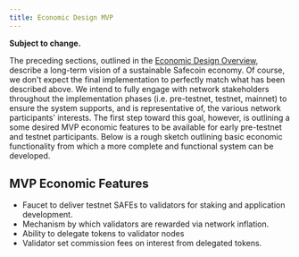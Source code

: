 ```yaml
---
title: Economic Design MVP
---
```


**Subject to change.**

The preceding sections, outlined in the
[Economic Design Overview](ed_overview.md),
describe a long-term vision of a sustainable Safecoin economy.
Of course, we don't expect the final implementation to perfectly match what has
been described above. We intend to fully engage with network stakeholders
throughout the implementation phases \(i.e. pre-testnet, testnet, mainnet\)
to ensure the system supports, and is representative of, the various network
participants' interests. The first step toward this goal, however, is outlining
a some desired MVP economic features to be available for early pre-testnet and
testnet participants. Below is a rough sketch outlining basic economic
functionality from which a more complete and functional system can be developed.

## MVP Economic Features

- Faucet to deliver testnet SAFEs to validators for staking and application development.
- Mechanism by which validators are rewarded via network inflation.
- Ability to delegate tokens to validator nodes
- Validator set commission fees on interest from delegated tokens.
